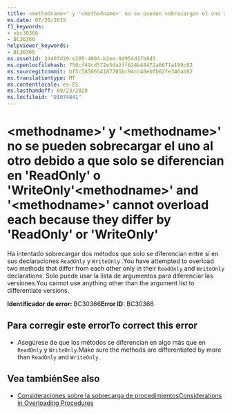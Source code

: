 ```yaml
---
title: <methodname>' y '<methodname>' no se pueden sobrecargar el uno al otro debido a que solo se diferencian en 'ReadOnly' o 'WriteOnly'
ms.date: 07/20/2015
f1_keywords:
- vbc30366
- BC30366
helpviewer_keywords:
- BC30366
ms.assetid: 2440fd29-e205-4004-b2ee-9d954d17b8d3
ms.openlocfilehash: 750cf49cd572e5da2ff624b44472a6671a199c82
ms.sourcegitcommit: bf5c5850654187705bc94cc40ebfb62fe346ab02
ms.translationtype: MT
ms.contentlocale: es-ES
ms.lasthandoff: 09/23/2020
ms.locfileid: "91074841"
---
```

# <a name="methodname-and-methodname-cannot-overload-each-because-they-differ-by-readonly-or-writeonly"></a><span data-ttu-id="72b3a-102">\<methodname>' y '\<methodname>' no se pueden sobrecargar el uno al otro debido a que solo se diferencian en 'ReadOnly' o 'WriteOnly'</span><span class="sxs-lookup"><span data-stu-id="72b3a-102">\<methodname>' and '\<methodname>' cannot overload each because they differ by 'ReadOnly' or 'WriteOnly'</span></span>

<span data-ttu-id="72b3a-103">Ha intentado sobrecargar dos métodos que solo se diferencian entre sí en sus declaraciones `ReadOnly` y `WriteOnly` .</span><span class="sxs-lookup"><span data-stu-id="72b3a-103">You have attempted to overload two methods that differ from each other only in their `ReadOnly` and `WriteOnly` declarations.</span></span> <span data-ttu-id="72b3a-104">Solo puede usar la lista de argumentos para diferenciar las versiones.</span><span class="sxs-lookup"><span data-stu-id="72b3a-104">You cannot use anything other than the argument list to differentiate versions.</span></span>  
  
 <span data-ttu-id="72b3a-105">**Identificador de error:** BC30366</span><span class="sxs-lookup"><span data-stu-id="72b3a-105">**Error ID:** BC30366</span></span>  
  
## <a name="to-correct-this-error"></a><span data-ttu-id="72b3a-106">Para corregir este error</span><span class="sxs-lookup"><span data-stu-id="72b3a-106">To correct this error</span></span>  
  
- <span data-ttu-id="72b3a-107">Asegúrese de que los métodos se diferencian en algo más que en `ReadOnly` y `WriteOnly`.</span><span class="sxs-lookup"><span data-stu-id="72b3a-107">Make sure the methods are differentiated by more than `ReadOnly` and `WriteOnly`.</span></span>  
  
## <a name="see-also"></a><span data-ttu-id="72b3a-108">Vea también</span><span class="sxs-lookup"><span data-stu-id="72b3a-108">See also</span></span>

- [<span data-ttu-id="72b3a-109">Consideraciones sobre la sobrecarga de procedimientos</span><span class="sxs-lookup"><span data-stu-id="72b3a-109">Considerations in Overloading Procedures</span></span>](../programming-guide/language-features/procedures/considerations-in-overloading-procedures.md)
